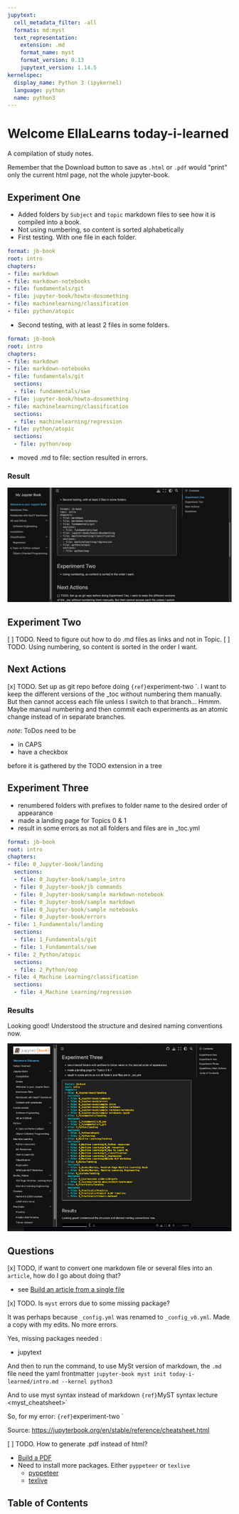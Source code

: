 ```yaml
---
jupytext:
  cell_metadata_filter: -all
  formats: md:myst
  text_representation:
    extension: .md
    format_name: myst
    format_version: 0.13
    jupytext_version: 1.14.5
kernelspec:
  display_name: Python 3 (ipykernel)
  language: python
  name: python3
---
```


# Welcome EllaLearns today-i-learned

A compilation of study notes.

Remember that the Download button to save as `.html` or `.pdf` would "print" only the current html page, not the whole jupyter-book.

## Experiment One

* Added folders by `Subject` and `topic` markdown files to see how it is compiled into a book.
* Not using numbering, so content is sorted alphabetically
* First testing. With one file in each folder.
```yaml
format: jb-book
root: intro
chapters:
- file: markdown
- file: markdown-notebooks
- file: fundamentals/git
- file: jupyter-book/howto-dosomething
- file: machinelearning/classification
- file: python/atopic
```
* Second testing, with at least 2 files in some folders.
```yaml
format: jb-book
root: intro
chapters:
- file: markdown
- file: markdown-notebooks
- file: fundamentals/git
  sections:
  - file: fundamentals/swe
- file: jupyter-book/howto-dosomething
- file: machinelearning/classification
  sections:
  - file: machinelearning/regression
- file: python/atopic
  sections:
  - file: python/oop
```
* moved .md to file: section resulted in errors.

### Result

![output of above toc](images/experiment2-result.png)

## Experiment Two

[ ] TODO. Need to figure out how to do .md files as links and not in Topic.
[ ] TODO. Using numbering, so content is sorted in the order I want.

## Next Actions

[x] TODO. Set up as git repo before doing `{ref}`experiment-two <experiment-two>`. I want to keep the different versions of the _toc without numbering them manually. But then cannot access each file unless I switch to that branch... Hmmm. Maybe manual numbering and then commit each experiments as an atomic change instead of in separate branches.

_note_: ToDos need to be

* in CAPS
* have a checkbox 

before it is gathered by the TODO extension in a tree

## Experiment Three

* renumbered folders with prefixes to folder name to the desired order of appearance
* made a landing page for Topics 0 & 1
* result in some errors as not all folders and files are in _toc.yml

```yaml
format: jb-book
root: intro
chapters:
- file: 0_Jupyter-book/landing
  sections:
  - file: 0_Jupyter-book/sample_intro
  - file: 0_Jupyter-book/jb commands
  - file: 0_Jupyter-book/sample markdown-notebook
  - file: 0_Jupyter-book/sample markdown
  - file: 0_Jupyter-book/sample notebooks
  - file: 0_Jupyter-book/errors
- file: 1_Fundamentals/landing
  sections:
  - file: 1_Fundamentals/git
  - file: 1_Fundamentals/swe
- file: 2_Python/atopic
  sections:
  - file: 2_Python/oop
- file: 4_Machine Learning/classification
  sections:
  - file: 4_Machine Learning/regression
```

### Results

Looking good! Understood the structure and desired naming conventions now.

![experiment3-result](images/experiment3-result.png)
## Questions

[x] TODO, if want to convert one markdown file or several files into an `article`, how do I go about doing that?
* see [Build an article from a single file](https://jupyterbook.org/en/stable/structure/toc.html#structure-of-an-article)

[x] TODO. Is `myst` errors due to some missing package?

It was perhaps because `_config.yml` was renamed to `_config_v0.yml`. Made a copy with my edits. No more errors.

Yes, missing packages needed :
* jupytext

And then to run the command, to use MySt version of markdown, the `.md` file need the yaml frontmatter
`jupyter-book myst init today-i-learned/intro.md --kernel python3`

And to use myst syntax instead of markdown
`{ref}`MyST syntax lecture <myst_cheatsheet>`

So, for my error: `{ref}`experiment-two <experiment-two>`

Source: https://jupyterbook.org/en/stable/reference/cheatsheet.html

[ ] TODO. How to generate .pdf instead of html?
* [Build a PDF](https://jupyterbook.org/en/stable/advanced/pdf.html)
* Need to install more packages. Either `pyppeteer` or `texlive`
  * [pyppeteer](https://github.com/pyppeteer/pyppeteer)
  * [texlive](https://www.tug.org/texlive/)

## Table of Contents
```{tableofcontents}
```
